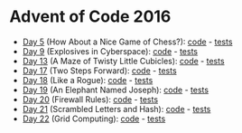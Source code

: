 # Advent of Code 2016

- [Day 5](https://adventofcode.com/2016/day/05) (How About a Nice Game of Chess?): [code](day05/Day5.kt) - [tests](../../../test/kotlin/aoc2016/day05/Day5KtTest.kt)
- [Day 9](https://adventofcode.com/2016/day/09) (Explosives in Cyberspace): [code](day09/Day9.kt) - [tests](../../../test/kotlin/aoc2016/day09/Day9Test.kt)
- [Day 13](https://adventofcode.com/2016/day/13) (A Maze of Twisty Little Cubicles): [code](day13/Day13.kt) - [tests](../../../test/kotlin/aoc2016/day13/Day13KtTest.kt)
- [Day 17](https://adventofcode.com/2016/day/17) (Two Steps Forward): [code](day17/Day17.kt) - [tests](../../../test/kotlin/aoc2016/day17/Day17KtTest.kt)
- [Day 18](https://adventofcode.com/2016/day/18) (Like a Rogue): [code](day18/Day18.kt) - [tests](../../../test/kotlin/aoc2016/day18/Day18KtTest.kt)
- [Day 19](https://adventofcode.com/2016/day/19) (An Elephant Named Joseph): [code](day19/Day19.kt) - [tests](../../../test/kotlin/aoc2016/day19/Day19KtTest.kt)
- [Day 20](https://adventofcode.com/2016/day/20) (Firewall Rules): [code](day20/Day20.kt) - [tests](../../../test/kotlin/aoc2016/day20/Day20KtTest.kt)
- [Day 21](https://adventofcode.com/2016/day/21) (Scrambled Letters and Hash): [code](day21/Day21.kt) - [tests](../../../test/kotlin/aoc2016/day21/Day21KtTest.kt)
- [Day 22](https://adventofcode.com/2016/day/22) (Grid Computing): [code](day22/Day22.kt) - [tests](../../../test/kotlin/aoc2016/day22/Day22KtTest.kt)
